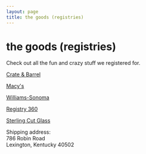 ```yaml
---
layout: page
title: the goods (registries)
---
```


# the goods (registries)

Check out all the fun and crazy stuff we registered for.

[Crate & Barrel](http://www.crateandbarrel.com/Gift-Registry/Anne-Dean-Watkins-and-Rand-Dotson/r5002838)


[Macy's](http://www1.macys.com/registry/wedding/guest/?registryId=2027668)


[Williams-Sonoma](https://secure.williams-sonoma.com/registry/96zcfstzwh/registry-list.html)


[Registry 360](http://www.giftregistry360.com/wishlist/randandannedean)


[Sterling Cut Glass](http://store.sterlingcutglass.com/iww_g3.pvx?;choose_registry?regid=00BR07422)


Shipping address:<br>
786 Robin Road<br>
Lexington, Kentucky 40502
